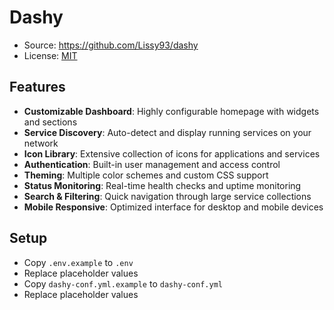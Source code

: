 # Dashy

- Source: https://github.com/Lissy93/dashy
- License: [MIT](https://opensource.org/license/mit)

## Features

- **Customizable Dashboard**: Highly configurable homepage with widgets and sections
- **Service Discovery**: Auto-detect and display running services on your network
- **Icon Library**: Extensive collection of icons for applications and services
- **Authentication**: Built-in user management and access control
- **Theming**: Multiple color schemes and custom CSS support
- **Status Monitoring**: Real-time health checks and uptime monitoring
- **Search & Filtering**: Quick navigation through large service collections
- **Mobile Responsive**: Optimized interface for desktop and mobile devices

## Setup

- Copy `.env.example` to `.env`
- Replace placeholder values
- Copy `dashy-conf.yml.example` to `dashy-conf.yml`
- Replace placeholder values
